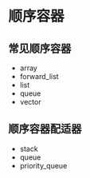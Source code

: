 # 顺序容器

## 常见顺序容器

- array
- forward_list
- list
- queue
- vector

## 顺序容器配适器

- stack
- queue
- priority_queue
